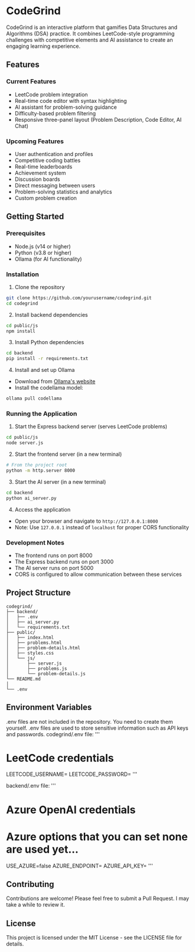 # CodeGrind

CodeGrind is an interactive platform that gamifies Data Structures and Algorithms (DSA) practice. It combines LeetCode-style programming challenges with competitive elements and AI assistance to create an engaging learning experience.

## Features

### Current Features
- LeetCode problem integration
- Real-time code editor with syntax highlighting
- AI assistant for problem-solving guidance
- Difficulty-based problem filtering
- Responsive three-panel layout (Problem Description, Code Editor, AI Chat)

### Upcoming Features
- User authentication and profiles
- Competitive coding battles
- Real-time leaderboards
- Achievement system
- Discussion boards
- Direct messaging between users
- Problem-solving statistics and analytics
- Custom problem creation

## Getting Started

### Prerequisites
- Node.js (v14 or higher)
- Python (v3.8 or higher)
- Ollama (for AI functionality)

### Installation

1. Clone the repository
```bash
git clone https://github.com/yourusername/codegrind.git
cd codegrind
```

2. Install backend dependencies
```bash
cd public/js
npm install
```

3. Install Python dependencies
```bash
cd backend
pip install -r requirements.txt
```

4. Install and set up Ollama
- Download from [Ollama's website](https://ollama.ai)
- Install the codellama model:
```bash
ollama pull codellama
```

### Running the Application

1. Start the Express backend server (serves LeetCode problems)
```bash
cd public/js
node server.js
```

2. Start the frontend server (in a new terminal)
```bash
# From the project root
python -m http.server 8000
```

3. Start the AI server (in a new terminal)
```bash
cd backend
python ai_server.py
```

4. Access the application
- Open your browser and navigate to `http://127.0.0.1:8000`
- Note: Use `127.0.0.1` instead of `localhost` for proper CORS functionality

### Development Notes
- The frontend runs on port 8000
- The Express backend runs on port 3000
- The AI server runs on port 5000
- CORS is configured to allow communication between these services

## Project Structure
```
codegrind/
├── backend/
│   ├── .env
│   ├── ai_server.py
│   └── requirements.txt
├── public/
│   ├── index.html
│   ├── problems.html
│   ├── problem-details.html
│   ├── styles.css
│   └── js/
│       ├── server.js
│       ├── problems.js
│       └── problem-details.js
└── README.md
│       
└── .env
```

## Environment Variables
.env files are not included in the repository. You need to create them yourself.
.env files are used to store sensitive information such as API keys and passwords.
codegrind/.env file:
'''
# LeetCode credentials
LEETCODE_USERNAME=
LEETCODE_PASSWORD=
'''

backend/.env file:
'''
# Azure OpenAI credentials
# Azure options that you can set none are used yet...
USE_AZURE=false
AZURE_ENDPOINT=
AZURE_API_KEY=
'''

## Contributing
Contributions are welcome! Please feel free to submit a Pull Request. I may take a while to review it.

## License
This project is licensed under the MIT License - see the LICENSE file for details.